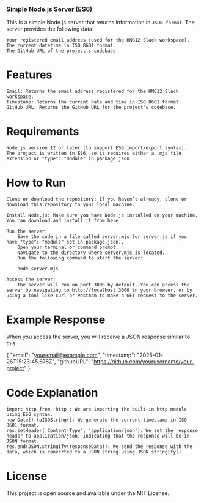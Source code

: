 ### Simple Node.js Server (ES6)

This is a simple Node.js server that returns information in `JSON format`. The server provides the following data:

    Your registered email address (used for the HNG12 Slack workspace).
    The current datetime in ISO 8601 format.
    The GitHub URL of the project's codebase.

# Features

    Email: Returns the email address registered for the HNG12 Slack workspace.
    Timestamp: Returns the current date and time in ISO 8601 format.
    GitHub URL: Returns the GitHub URL for the project's codebase.

# Requirements

    Node.js version 12 or later (to support ES6 import/export syntax).
    The project is written in ES6, so it requires either a .mjs file extension or "type": "module" in package.json.

# How to Run

    Clone or download the repository: If you haven’t already, clone or download this repository to your local machine.

    Install Node.js: Make sure you have Node.js installed on your machine. You can download and install it from here.

    Run the server:
        Save the code in a file called server.mjs (or server.js if you have "type": "module" set in package.json).
        Open your terminal or command prompt.
        Navigate to the directory where server.mjs is located.
        Run the following command to start the server:

        node server.mjs

    Access the server:
        The server will run on port 3000 by default. You can access the server by navigating to http://localhost:3000 in your browser, or by using a tool like curl or Postman to make a GET request to the server.

# Example Response

When you access the server, you will receive a JSON response similar to this:

{
  "email": "youremail@example.com",
  "timestamp": "2025-01-26T15:23:45.678Z",
  "githubURL": "https://github.com/yourusername/your-project"
}


# Code Explanation
 
    import http from 'http': We are importing the built-in http module using ES6 syntax.
    new Date().toISOString(): We generate the current timestamp in ISO 8601 format.
    res.setHeader('Content-Type', 'application/json'): We set the response header to application/json, indicating that the response will be in JSON format.
    res.end(JSON.stringify(responseData)): We send the response with the data, which is converted to a JSON string using JSON.stringify().

# License

This project is open source and available under the MIT License.